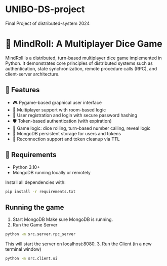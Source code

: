 # UNIBO-DS-project
Final Project of distributed-system 2024
# 🎲 MindRoll: A Multiplayer Dice Game

MindRoll is a distributed, turn-based multiplayer dice game implemented in Python. It demonstrates core principles of distributed systems such as authentication, state synchronization, remote procedure calls (RPC), and client-server architecture.

## 🚀 Features

- 🎮 Pygame-based graphical user interface
- 👥 Multiplayer support with room-based logic
- 🔐 User registration and login with secure password hashing
- 🛡️ Token-based authentication (with expiration)
- 🧠 Game logic: dice rolling, turn-based number calling, reveal logic
- 💾 MongoDB persistent storage for users and tokens
- 🔁 Reconnection support and token cleanup via TTL

## 🧰 Requirements

- Python 3.10+
- MongoDB running locally or remotely

Install all dependencies with:

```bash
pip install -r requirements.txt
```
## Running the game
1. Start MongoDB
Make sure MongoDB is running. 
2. Run the Game Server
```bash
python -m src.server.rpc_server
```
This will start the server on localhost:8080.
3. Run the Client (in a new terminal window)
```bash
python -m src.client.ui
```